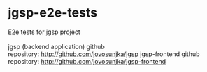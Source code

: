 # jgsp-e2e-tests
E2e tests for jgsp project
<br/>
<br/>
jgsp (backend application) github repository:&nbsp;<a target="_blank" href="http://github.com/jovosunjka/jgsp">http://github.com/jovosunjka/jgsp</a>
jgsp-frontend github repository:&nbsp;<a target="_blank" href="http://github.com/jovosunjka/jgsp-frontend">http://github.com/jovosunjka/jgsp-frontend</a>

